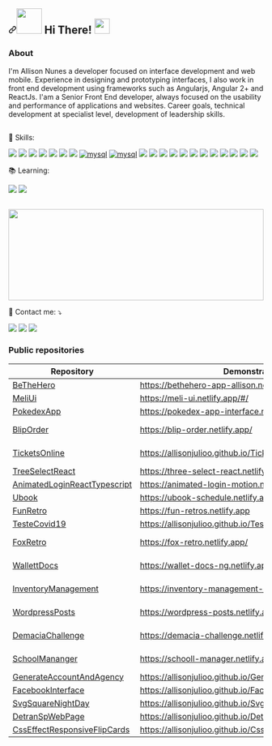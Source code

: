 ## <a id="user-content--hi-there-" class="anchor" aria-hidden="true" href="#-hi-there-"><svg class="octicon octicon-link" viewBox="0 0 16 16" version="1.1" width="16" height="16" aria-hidden="true"><path fill-rule="evenodd" d="M7.775 3.275a.75.75 0 001.06 1.06l1.25-1.25a2 2 0 112.83 2.83l-2.5 2.5a2 2 0 01-2.83 0 .75.75 0 00-1.06 1.06 3.5 3.5 0 004.95 0l2.5-2.5a3.5 3.5 0 00-4.95-4.95l-1.25 1.25zm-4.69 9.64a2 2 0 010-2.83l2.5-2.5a2 2 0 012.83 0 .75.75 0 001.06-1.06 3.5 3.5 0 00-4.95 0l-2.5 2.5a3.5 3.5 0 004.95 4.95l1.25-1.25a.75.75 0 00-1.06-1.06l-1.25 1.25a2 2 0 01-2.83 0z"></path></svg></a><a target="_blank" rel="noopener noreferrer" href="https://raw.githubusercontent.com/alexnaiman/alexnaiman/master/resources/welcomeglitch.gif"><img src="https://raw.githubusercontent.com/alexnaiman/alexnaiman/master/resources/welcomeglitch.gif" width="50px" style="max-width: 100%;"></a> Hi There! <a target="_blank" rel="noopener noreferrer" href="https://raw.githubusercontent.com/iampavangandhi/iampavangandhi/master/gifs/Hi.gif"><img src="https://raw.githubusercontent.com/iampavangandhi/iampavangandhi/master/gifs/Hi.gif" width="30px" style="max-width: 100%;"></a>



### About 

I'm Allison Nunes a developer focused on interface development and web mobile.
Experience in designing and prototyping interfaces, I also work in front end development using frameworks such as Angularjs, Angular 2+ and ReactJs.
I'am a Senior Front End developer, always focused on the usability and performance of applications and websites.
Career goals, technical development at specialist level, development of leadership skills.

##

<p>
  <g-emoji class="g-emoji" alias="seedling" fallback-src="https://github.githubassets.com/images/icons/emoji/unicode/1f331.png">📌
  </g-emoji> Skills:
  <p>
    <!-- Vuejs --> <a target="_blank" rel="noopener noreferrer" href="#"><img src="https://img.shields.io/badge/vuejs-%2335495e.svg?style=for-the-badge&logo=vuedotjs&logoColor=%234FC08D" data-canonical-src="https://img.shields.io/badge/Node.js-339933?style=for-the-badge&amp;logo=nodedotjs&amp;logoColor=white" style="max-width: 100%;"></a>
<!-- ReactJS --> <a target="_blank" rel="noopener noreferrer" href="https://camo.githubusercontent.com/268ac512e333b69600eb9773a8f80b7a251f4d6149642a50a551d4798183d621/68747470733a2f2f696d672e736869656c64732e696f2f62616467652f52656163742d3230323332413f7374796c653d666f722d7468652d6261646765266c6f676f3d7265616374266c6f676f436f6c6f723d363144414642"><img src="https://camo.githubusercontent.com/268ac512e333b69600eb9773a8f80b7a251f4d6149642a50a551d4798183d621/68747470733a2f2f696d672e736869656c64732e696f2f62616467652f52656163742d3230323332413f7374796c653d666f722d7468652d6261646765266c6f676f3d7265616374266c6f676f436f6c6f723d363144414642" data-canonical-src="https://img.shields.io/badge/React-20232A?style=for-the-badge&amp;logo=react&amp;logoColor=61DAFB" style="max-width: 100%;"></a>
<!-- Angular --> <a target="_blank" rel="noopener noreferrer" href="#"><img src="https://img.shields.io/badge/angular-%23DD0031.svg?style=for-the-badge&logo=angular&logoColor=white" data-canonical-src="https://img.shields.io/badge/React_Native-20232A?style=for-the-badge&amp;logo=react&amp;logoColor=61DAFB" style="max-width: 100%;"></a>
<!-- Gatsby --> <a target="_blank" rel="noopener noreferrer" href="#"><img src="https://img.shields.io/badge/Gatsby-%23663399.svg?style=for-the-badge&logo=gatsby&logoColor=white" data-canonical-src="https://img.shields.io/badge/React_Native-20232A?style=for-the-badge&amp;logo=react&amp;logoColor=61DAFB" style="max-width: 100%;"></a>
<!-- Gatsby --> <a target="_blank" rel="noopener noreferrer" href="#"><img src="https://img.shields.io/badge/redux-%23593d88.svg?style=for-the-badge&logo=redux&logoColor=white" data-canonical-src="https://img.shields.io/badge/React_Native-20232A?style=for-the-badge&amp;logo=react&amp;logoColor=61DAFB" style="max-width: 100%;"></a>
<!-- Next --> <a target="_blank" rel="noopener noreferrer" href="#"><img src="https://img.shields.io/badge/Next-black?style=for-the-badge&logo=next.js&logoColor=white" data-canonical-src="https://img.shields.io/badge/Lua-2C2D72?style=for-the-badge&amp;logo=lua&amp;logoColor=white" style="max-width: 100%;"></a>
<!-- Next --> <a target="_blank" rel="noopener noreferrer" href="#"><img src="https://img.shields.io/badge/Nuxt-black?style=for-the-badge&logo=nuxt.js&logoColor=white" data-canonical-src="https://img.shields.io/badge/Lua-2C2D72?style=for-the-badge&amp;logo=lua&amp;logoColor=white" style="max-width: 100%;"></a>
<!-- Postgress --> <a target="_blank" rel="noopener noreferrer" href="#"><img alt="mysql" src="https://img.shields.io/badge/postgres-%23316192.svg?style=for-the-badge&logo=postgresql&logoColor=white" data-canonical-src="https://img.shields.io/badge/MySQL-005C84?style=for-the-badge&amp;logo=mysql&amp;logoColor=white" style="max-width: 100%;"></a>
<!-- MySQL --> <a target="_blank" rel="noopener noreferrer" href="#"><img alt="mysql" src="https://camo.githubusercontent.com/a4a4a017a5d519d7c4ce2a3cd3d2194fb7af4b1ca424850784565007c2acc7d8/68747470733a2f2f696d672e736869656c64732e696f2f62616467652f4d7953514c2d3030354338343f7374796c653d666f722d7468652d6261646765266c6f676f3d6d7973716c266c6f676f436f6c6f723d7768697465" data-canonical-src="https://img.shields.io/badge/MySQL-005C84?style=for-the-badge&amp;logo=mysql&amp;logoColor=white" style="max-width: 100%;"></a>
<!-- HTML5 --> <a target="_blank" rel="noopener noreferrer" href="#"><img src="https://camo.githubusercontent.com/d63d473e728e20a286d22bb2226a7bf45a2b9ac6c72c59c0e61e9730bfe4168c/68747470733a2f2f696d672e736869656c64732e696f2f62616467652f48544d4c352d4533344632363f7374796c653d666f722d7468652d6261646765266c6f676f3d68746d6c35266c6f676f436f6c6f723d7768697465" data-canonical-src="https://img.shields.io/badge/HTML5-E34F26?style=for-the-badge&amp;logo=html5&amp;logoColor=white" style="max-width: 100%;"></a>
<!-- Bootstrap --> <a target="_blank" rel="noopener noreferrer" href="#"><img src="https://camo.githubusercontent.com/b13ed67c809178963ce9d538175b02649800772be1ce0cb02da5879e5614e236/68747470733a2f2f696d672e736869656c64732e696f2f62616467652f426f6f7473747261702d3536334437433f7374796c653d666f722d7468652d6261646765266c6f676f3d626f6f747374726170266c6f676f436f6c6f723d7768697465" data-canonical-src="https://img.shields.io/badge/Bootstrap-563D7C?style=for-the-badge&amp;logo=bootstrap&amp;logoColor=white" style="max-width: 100%;"></a>
<!-- CSS3 --> <a target="_blank" rel="noopener noreferrer" href="#"><img src="https://img.shields.io/badge/SASS-hotpink.svg?style=for-the-badge&logo=SASS&logoColor=white" data-canonical-src="https://img.shields.io/badge/CSS3-1572B6?style=for-the-badge&amp;logo=css3&amp;logoColor=white" style="max-width: 100%;"></a>
<!-- JavaScript --> <a target="_blank" rel="noopener noreferrer" href="#"><img src="https://camo.githubusercontent.com/93c855ae825c1757f3426f05a05f4949d3b786c5b22d0edb53143a9e8f8499f6/68747470733a2f2f696d672e736869656c64732e696f2f62616467652f4a6176615363726970742d3332333333303f7374796c653d666f722d7468652d6261646765266c6f676f3d6a617661736372697074266c6f676f436f6c6f723d463744463145" data-canonical-src="https://img.shields.io/badge/JavaScript-323330?style=for-the-badge&amp;logo=javascript&amp;logoColor=F7DF1E" style="max-width: 100%;"></a>
<!-- LUA --> <a target="_blank" rel="noopener noreferrer" href="#"><img src="https://img.shields.io/badge/typescript-%23007ACC.svg?style=for-the-badge&logo=typescript&logoColor=white" data-canonical-src="https://img.shields.io/badge/Lua-2C2D72?style=for-the-badge&amp;logo=lua&amp;logoColor=white" style="max-width: 100%;"></a>
<!-- LUA --> <a target="_blank" rel="noopener noreferrer" href="#"><img src="https://img.shields.io/badge/netlify-%23000000.svg?style=for-the-badge&logo=netlify&logoColor=#00C7B7" data-canonical-src="https://img.shields.io/badge/Lua-2C2D72?style=for-the-badge&amp;logo=lua&amp;logoColor=white" style="max-width: 100%;"></a>
<!-- LUA --> <a target="_blank" rel="noopener noreferrer" href="#"><img src="https://img.shields.io/badge/AWS-%23FF9900.svg?style=for-the-badge&logo=amazon-aws&logoColor=white" data-canonical-src="https://img.shields.io/badge/Lua-2C2D72?style=for-the-badge&amp;logo=lua&amp;logoColor=white" style="max-width: 100%;"></a>
<!-- LUA --> <a target="_blank" rel="noopener noreferrer" href="#"><img src="https://img.shields.io/badge/azure-%230072C6.svg?style=for-the-badge&logo=microsoftazure&logoColor=white" data-canonical-src="https://img.shields.io/badge/Lua-2C2D72?style=for-the-badge&amp;logo=lua&amp;logoColor=white" style="max-width: 100%;"></a>
 <!-- LUA --> <a target="_blank" rel="noopener noreferrer" href="#"><img src="https://img.shields.io/badge/-ApolloGraphQL-311C87?style=for-the-badge&logo=apollo-graphql" data-canonical-src="https://img.shields.io/badge/Lua-2C2D72?style=for-the-badge&amp;logo=lua&amp;logoColor=white" style="max-width: 100%;"></a>
  <!-- LUA --> <a target="_blank" rel="noopener noreferrer" href="#"><img src="https://img.shields.io/badge/-GraphQL-E10098?style=for-the-badge&logo=graphql&logoColor=white" data-canonical-src="https://img.shields.io/badge/Lua-2C2D72?style=for-the-badge&amp;logo=lua&amp;logoColor=white" style="max-width: 100%;"></a>
<!-- LUA --> <a target="_blank" rel="noopener noreferrer" href="#"><img src="https://img.shields.io/badge/-TypeGraphQL-%23C04392?style=for-the-badge" data-canonical-src="https://img.shields.io/badge/Lua-2C2D72?style=for-the-badge&amp;logo=lua&amp;logoColor=white" style="max-width: 100%;"></a>
<!-- LUA --> <a target="_blank" rel="noopener noreferrer" href="#"><img src="https://img.shields.io/badge/nestjs-%23E0234E.svg?style=for-the-badge&logo=nestjs&logoColor=white" data-canonical-src="https://img.shields.io/badge/Lua-2C2D72?style=for-the-badge&amp;logo=lua&amp;logoColor=white" style="max-width: 100%;"></a>
  </p>
</p>

<p>
  <g-emoji class="g-emoji" alias="seedling" fallback-src="https://github.githubassets.com/images/icons/emoji/unicode/1f331.png">📚
  </g-emoji> Learning:
    <p>
<!-- LUA --> <a target="_blank" rel="noopener noreferrer" href="#"><img src="https://img.shields.io/badge/python-3670A0?style=for-the-badge&logo=python&logoColor=ffdd54" data-canonical-src="https://img.shields.io/badge/Lua-2C2D72?style=for-the-badge&amp;logo=lua&amp;logoColor=white" style="max-width: 100%;"></a>
<!-- LUA --> <a target="_blank" rel="noopener noreferrer" href="#"><img src="https://img.shields.io/badge/swift-F54A2A?style=for-the-badge&logo=swift&logoColor=white" data-canonical-src="https://img.shields.io/badge/Lua-2C2D72?style=for-the-badge&amp;logo=lua&amp;logoColor=white" style="max-width: 100%;"></a>
    </p>
</p>
  
##

<div >
  <a href="https://github.com/allisonjulioo">
  <img width="100%" height="180em" src="https://github-readme-stats.vercel.app/api/top-langs/?username=allisonjulioo&layout=compact&langs_count=7&theme=dracula&hide_border=true"/>
  </a>
</div>

<div>
    <p>
        <g-emoji class="g-emoji" alias="calling" fallback-src="https://github.githubassets.com/images/icons/emoji/unicode/1f4f2.png">📲</g-emoji> Contact me: <g-emoji class="g-emoji" alias="arrow_heading_down" fallback-src="https://github.githubassets.com/images/icons/emoji/unicode/2935.png">⤵️
        </g-emoji>
    </p>
    <!-- Linkedin --><a href="https://www.linkedin.com/in/allison-nunes/" target="_blank"><img src="https://img.shields.io/badge/-LinkedIn-%230077B5?style=for-the-badge&logo=linkedin&logoColor=white"></a> 
    <!-- Email --><a href = "mailto:allisonjulioo@gmail.com"><img src="https://img.shields.io/badge/-Email-%23333?style=for-the-badge&logo=gmail&logoColor=white"></a>
  <!-- Whatsapp --><a href = "https://api.whatsapp.com/send?phone=5531998901408&text=Oi!%20vi%20seu%20perfil%20no%20github"><img src="https://img.shields.io/badge/WhatsApp-25D366?style=for-the-badge&logo=whatsapp&logoColor=white"></a>
</div>

### Public repositories

| Repository                                                                                    | Demonstratoion                                                | Langage    | Api                                                                                     |
| --------------------------------------------------------------------------------------------- | ------------------------------------------------------------- | ---------- | --------------------------------------------------------------------------------------- |
| [BeTheHero](https://github.com/allisonjulioo/BeTheHero)                                       | https://bethehero-app-allison.netlify.app                     | ReactJs    | None                                                                                    |
| [MeliUi](https://github.com/allisonjulioo/MeliUi)                                             | https://meli-ui.netlify.app/#/                                | ReactJs    | [Api-ApiMeliUi](https://github.com/allisonjulioo/ApiMeliUi)                             |
| [PokedexApp](https://github.com/allisonjulioo/PokedexApp)                                     | https://pokedex-app-interface.netlify.app/                    | ReactJs    | [Api-PokedexApi](https://github.com/allisonjulioo/PokedexApi)                           |
| [BlipOrder](https://github.com/allisonjulioo/BlipOrder)                                       | https://blip-order.netlify.app/                               | ReactJs    | [Api-GenericApiJsonServer](https://github.com/allisonjulioo/GenericApiJsonServer)       |
| [TicketsOnline](https://github.com/allisonjulioo/TicketsOnline)                               | https://allisonjulioo.github.io/TicketsOnline/                | ReactJs    | [Api-BilheteriaOnlineBackend](https://github.com/allisonjulioo/BilheteriaOnlineBackend) |
| [TreeSelectReact](https://github.com/allisonjulioo/TreeSelectReact)                           | https://three-select-react.netlify.app/                       | ReactJs    | None                                                                                    |
| [AnimatedLoginReactTypescript](https://github.com/allisonjulioo/AnimatedLoginReactTypescript) | https://animated-login-motion.netlify.app/                    | ReactJs    | None                                                                                    |
| [Ubook](https://github.com/allisonjulioo/Ubook)                                               | https://ubook-schedule.netlify.app/                           | Vuejs      | None                                                                                    |
| [FunRetro](https://github.com/allisonjulioo/FunRetro)                                         | https://fun-retros.netlify.app                                | Vuejs      | None                                                                                    |
| [TesteCovid19](https://github.com/allisonjulioo/TesteCovid19)                                 | https://allisonjulioo.github.io/TesteCovid19/                 | Vuejs      | None                                                                                    |
| [FoxRetro](https://github.com/allisonjulioo/FoxRetro)                                         | https://fox-retro.netlify.app/                                | Angular 15 | [Api-ApiFoxRetro](https://github.com/allisonjulioo/ApiFoxRetro)                         |
| [WallettDocs](https://github.com/allisonjulioo/WallettDocs)                                   | https://wallet-docs-ng.netlify.app/#/main                     | Angular 10 | [Api-BackEndIterateApp](https://github.com/allisonjulioo/BackEndIterateApp)             |
| [InventoryManagement](https://github.com/allisonjulioo/InventoryManagement)                   | https://inventory-management-ng.netlify.app                   | Angular 10 | [Api-GenericApiJsonServer](https://github.com/allisonjulioo/GenericApiJsonServer)       |
| [WordpressPosts](https://github.com/allisonjulioo/WordpressPosts)                             | https://wordpress-posts.netlify.app/                          | Angular 10 | None                                                                                    |
| [DemaciaChallenge](https://github.com/allisonjulioo/DemaciaChallenge)                         | https://demacia-challenge.netlify.app/                        | Angular 10 | None                                                                                    |
| [SchoolMananger](https://github.com/allisonjulioo/SchoolMananger)                             | https://schooll-manager.netlify.app/                          | Angular 10 | None                                                                                    |
| [GenerateAccountAndAgency](https://github.com/allisonjulioo/GenerateAccountAndAgency)         | https://allisonjulioo.github.io/GenerateAccountAndAgency/     | HTML       | None                                                                                    |
| [FacebookInterface](https://github.com/allisonjulioo/FacebookInterface)                       | https://allisonjulioo.github.io/FacebookInterface/            | HTML       | None                                                                                    |
| [SvgSquareNightDay](https://github.com/allisonjulioo/SvgSquareNightDay)                       | https://allisonjulioo.github.io/SvgSquareNightDay/            | HTML       | None                                                                                    |
| [DetranSpWebPage](https://github.com/allisonjulioo/DetranSpWebPage)                           | https://allisonjulioo.github.io/DetranSpWebPage               | HTML       | None                                                                                    |
| [CssEffectResponsiveFlipCards](https://github.com/allisonjulioo/CssEffectResponsiveFlipCards) | https://allisonjulioo.github.io/CssEffectResponsiveFlipCards/ | HTML       | None                                                                                    |

